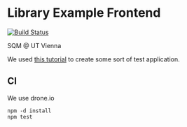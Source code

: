 Library Example Frontend
===============

[![Build Status](https://drone.io/github.com/library-example/frontend/status.png)](https://drone.io/github.com/library-example/frontend/latest)

SQM @ UT Vienna

We used [this tutorial](http://danielniko.wordpress.com/2012/04/17/simple-crud-using-jsp-servlet-and-mysql/) to create some sort of test application. 

CI
---------

We use drone.io

```
npm -d install
npm test
```